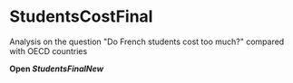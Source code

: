 # StudentsCostFinal
Analysis on the question "Do French students cost too much?" compared with OECD countries

**Open <i>StudentsFinalNew</i>**
